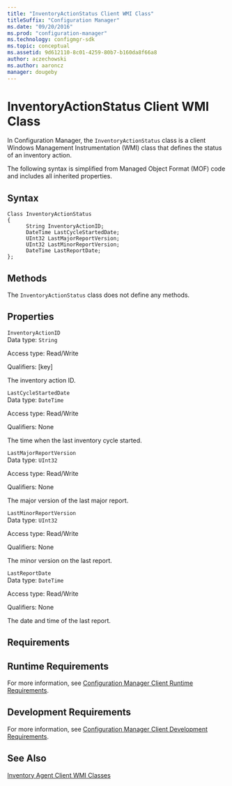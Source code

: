 ```yaml
---
title: "InventoryActionStatus Client WMI Class"
titleSuffix: "Configuration Manager"
ms.date: "09/20/2016"
ms.prod: "configuration-manager"
ms.technology: configmgr-sdk
ms.topic: conceptual
ms.assetid: 9d612110-8c01-4259-80b7-b160da8f66a8
author: aczechowski
ms.author: aaroncz
manager: dougeby
---
```

# InventoryActionStatus Client WMI Class
In Configuration Manager, the `InventoryActionStatus` class is a client Windows Management Instrumentation (WMI) class that defines the status of an inventory action.  

 The following syntax is simplified from Managed Object Format (MOF) code and includes all inherited properties.  

## Syntax  

```  
Class InventoryActionStatus  
{  
      String InventoryActionID;  
      DateTime LastCycleStartedDate;  
      UInt32 LastMajorReportVersion;  
      UInt32 LastMinorReportVersion;  
      DateTime LastReportDate;  
};  
```  

## Methods  
 The `InventoryActionStatus` class does not define any methods.  

## Properties  
 `InventoryActionID`  
 Data type: `String`  

 Access type: Read/Write  

 Qualifiers: [key]  

 The inventory action ID.  

 `LastCycleStartedDate`  
 Data type: `DateTime`  

 Access type: Read/Write  

 Qualifiers: None  

 The time when the last inventory cycle started.  

 `LastMajorReportVersion`  
 Data type: `UInt32`  

 Access type: Read/Write  

 Qualifiers: None  

 The major version of the last major report.  

 `LastMinorReportVersion`  
 Data type: `UInt32`  

 Access type: Read/Write  

 Qualifiers: None  

 The minor version on the last report.  

 `LastReportDate`  
 Data type: `DateTime`  

 Access type: Read/Write  

 Qualifiers: None  

 The date and time of the last report.  

## Requirements  

## Runtime Requirements  
 For more information, see [Configuration Manager Client Runtime Requirements](../../../../../develop/core/reqs/client-runtime-requirements.md).  

## Development Requirements  
 For more information, see [Configuration Manager Client Development Requirements](../../../../../develop/core/reqs/client-development-requirements.md).  

## See Also  
 [Inventory Agent Client WMI Classes](../../../../../develop/reference/core/clients/client-classes/inventory-agent-client-wmi-classes.md)
